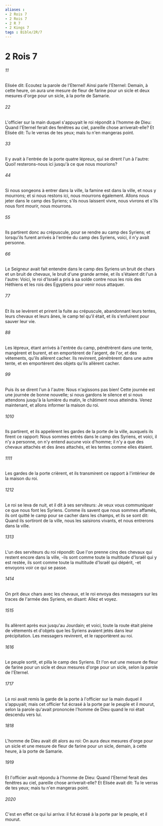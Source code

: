 ```yaml
---
aliases : 
- 2 Rois 7
- 2 Rois 7
- 2 R 7
- 2 Kings 7
tags : Bible/2R/7
---
```


# 2 Rois 7

###### 11
Elisée dit: Ecoutez la parole de l'Eternel! Ainsi parle l'Eternel: Demain, à cette heure, on aura une mesure de fleur de farine pour un sicle et deux mesures d'orge pour un sicle, à la porte de Samarie.
###### 22
L'officier sur la main duquel s'appuyait le roi répondit à l'homme de Dieu: Quand l'Eternel ferait des fenêtres au ciel, pareille chose arriverait-elle? Et Elisée dit: Tu le verras de tes yeux; mais tu n'en mangeras point.
###### 33
Il y avait à l'entrée de la porte quatre lépreux, qui se dirent l'un à l'autre: Quoi! resterons-nous ici jusqu'à ce que nous mourions?
###### 44
Si nous songeons à entrer dans la ville, la famine est dans la ville, et nous y mourrons; et si nous restons ici, nous mourrons également. Allons nous jeter dans le camp des Syriens; s'ils nous laissent vivre, nous vivrons et s'ils nous font mourir, nous mourrons.
###### 55
Ils partirent donc au crépuscule, pour se rendre au camp des Syriens; et lorsqu'ils furent arrivés à l'entrée du camp des Syriens, voici, il n'y avait personne.
###### 66
Le Seigneur avait fait entendre dans le camp des Syriens un bruit de chars et un bruit de chevaux, le bruit d'une grande armée, et ils s'étaient dit l'un à l'autre: Voici, le roi d'Israël a pris à sa solde contre nous les rois des Héthiens et les rois des Egyptiens pour venir nous attaquer.
###### 77
Et ils se levèrent et prirent la fuite au crépuscule, abandonnant leurs tentes, leurs chevaux et leurs ânes, le camp tel qu'il était, et ils s'enfuirent pour sauver leur vie.
###### 88
Les lépreux, étant arrivés à l'entrée du camp, pénétrèrent dans une tente, mangèrent et burent, et en emportèrent de l'argent, de l'or, et des vêtements, qu'ils allèrent cacher. Ils revinrent, pénétrèrent dans une autre tente, et en emportèrent des objets qu'ils allèrent cacher.
###### 99
Puis ils se dirent l'un à l'autre: Nous n'agissons pas bien! Cette journée est une journée de bonne nouvelle; si nous gardons le silence et si nous attendons jusqu'à la lumière du matin, le châtiment nous atteindra. Venez maintenant, et allons informer la maison du roi.
###### 1010
Ils partirent, et ils appelèrent les gardes de la porte de la ville, auxquels ils firent ce rapport: Nous sommes entrés dans le camp des Syriens, et voici, il n'y a personne, on n'y entend aucune voix d'homme; il n'y a que des chevaux attachés et des ânes attachés, et les tentes comme elles étaient.
###### 1111
Les gardes de la porte crièrent, et ils transmirent ce rapport à l'intérieur de la maison du roi.
###### 1212
Le roi se leva de nuit, et il dit à ses serviteurs: Je veux vous communiquer ce que nous font les Syriens. Comme ils savent que nous sommes affamés, ils ont quitté le camp pour se cacher dans les champs, et ils se sont dit: Quand ils sortiront de la ville, nous les saisirons vivants, et nous entrerons dans la ville.
###### 1313
L'un des serviteurs du roi répondit: Que l'on prenne cinq des chevaux qui restent encore dans la ville, -ils sont comme toute la multitude d'Israël qui y est restée, ils sont comme toute la multitude d'Israël qui dépérit, -et envoyons voir ce qui se passe.
###### 1414
On prit deux chars avec les chevaux, et le roi envoya des messagers sur les traces de l'armée des Syriens, en disant: Allez et voyez.
###### 1515
Ils allèrent après eux jusqu'au Jourdain; et voici, toute la route était pleine de vêtements et d'objets que les Syriens avaient jetés dans leur précipitation. Les messagers revinrent, et le rapportèrent au roi.
###### 1616
Le peuple sortit, et pilla le camp des Syriens. Et l'on eut une mesure de fleur de farine pour un sicle et deux mesures d'orge pour un sicle, selon la parole de l'Eternel.
###### 1717
Le roi avait remis la garde de la porte à l'officier sur la main duquel il s'appuyait; mais cet officier fut écrasé à la porte par le peuple et il mourut, selon la parole qu'avait prononcée l'homme de Dieu quand le roi était descendu vers lui.
###### 1818
L'homme de Dieu avait dit alors au roi: On aura deux mesures d'orge pour un sicle et une mesure de fleur de farine pour un sicle, demain, à cette heure, à la porte de Samarie.
###### 1919
Et l'officier avait répondu à l'homme de Dieu: Quand l'Eternel ferait des fenêtres au ciel, pareille chose arriverait-elle? Et Elisée avait dit: Tu le verras de tes yeux; mais tu n'en mangeras point.
###### 2020
C'est en effet ce qui lui arriva: il fut écrasé à la porte par le peuple, et il mourut.
